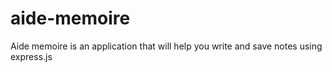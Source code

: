 # aide-memoire
Aide memoire is an application that will help you write and save notes using express.js
